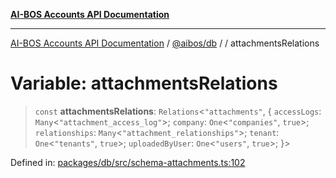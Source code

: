 [**AI-BOS Accounts API Documentation**](../../../README.md)

***

[AI-BOS Accounts API Documentation](../../../README.md) / [@aibos/db](../README.md) / [](../README.md) / attachmentsRelations

# Variable: attachmentsRelations

> `const` **attachmentsRelations**: `Relations`\<`"attachments"`, \{ `accessLogs`: `Many`\<`"attachment_access_log"`\>; `company`: `One`\<`"companies"`, `true`\>; `relationships`: `Many`\<`"attachment_relationships"`\>; `tenant`: `One`\<`"tenants"`, `true`\>; `uploadedByUser`: `One`\<`"users"`, `true`\>; \}\>

Defined in: [packages/db/src/schema-attachments.ts:102](https://github.com/pohlai88/accounts/blob/48103fb36d28b2b9bfb33472b6de2f719773cde9/packages/db/src/schema-attachments.ts#L102)
